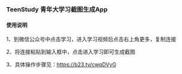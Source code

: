 

### TeenStudy 青年大学习截图生成App

#### 使用说明

1、到微信公众号中点击学习，进入学习视频后点击右上角更多，复制连接

2、将连接粘贴到输入框中，点击进入学习即可生成截图

3、具体操作步骤见：https://b23.tv/cwqDVyG

